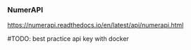 ### NumerAPI

https://numerapi.readthedocs.io/en/latest/api/numerapi.html


#TODO: best practice api key with docker
